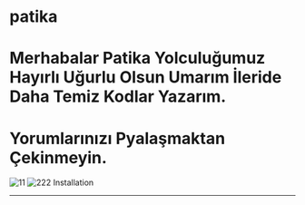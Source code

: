 # patika
# Merhabalar Patika Yolculuğumuz Hayırlı Uğurlu Olsun Umarım İleride Daha Temiz Kodlar Yazarım.
# Yorumlarınızı Pyalaşmaktan Çekinmeyin.
![11](https://user-images.githubusercontent.com/93528417/176992213-d0cd2507-4bfc-4223-b73b-1b333e571a48.JPG)
![222](https://user-images.githubusercontent.com/93528417/176992220-b402b680-b440-489c-8eb9-fda82c2b17c0.JPG)
Installation
<hr>
